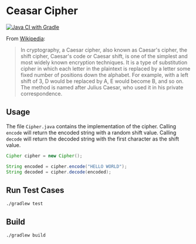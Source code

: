 # Ceasar Cipher

[![Java CI with Gradle](https://github.com/alexkmj/cipher/actions/workflows/gradle.yml/badge.svg)](https://github.com/alexkmj/cipher/actions/workflows/gradle.yml)

From [Wikipedia](https://en.wikipedia.org/wiki/Caesar_cipher):
> In cryptography, a Caesar cipher, also known as Caesar's cipher, the shift
cipher, Caesar's code or Caesar shift, is one of the simplest and most widely
known encryption techniques. It is a type of substitution cipher in which each
letter in the plaintext is replaced by a letter some fixed number of positions
down the alphabet. For example, with a left shift of 3, D would be replaced by
A, E would become B, and so on. The method is named after Julius Caesar, who
used it in his private correspondence.

## Usage

The file `Cipher.java` contains the implementation of the cipher. Calling
`encode` will return the encoded string with a random shift value. Calling
`decode` will return the decoded string with the first character as the shift
value.

```java
Cipher cipher = new Cipher();

String encoded = cipher.encode("HELLO WORLD");
String decoded = cipher.decode(encoded);
```

## Run Test Cases

```
./gradlew test
```

## Build

```
./gradlew build
```
